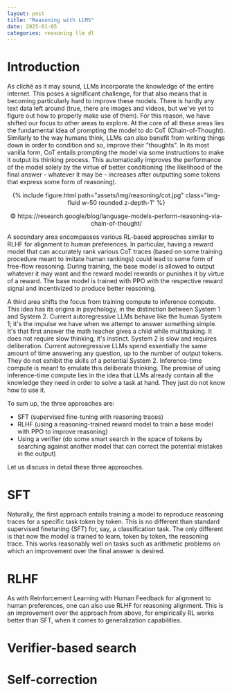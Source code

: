 ```yaml
---
layout: post
title: "Reasoning with LLMS"
date: 2025-01-05
categories: reasoning llm dl
---
```


# Introduction

As cliché as it may sound, LLMs incorporate the knowledge of the entire internet. This poses a significant challenge, for that also means that is becoming particularly hard to improve these models. There is hardly any text data left around (true, there are images and videos, but we've yet to figure out how to properly make use of them). For this reason, we have shifted our focus to other areas to explore. At the core of all these areas lies the fundamental idea of prompting the model to do CoT (Chain-of-Thought). Similarly to the way humans think, LLMs can also benefit from writing things down in order to condition and so, improve their "thoughts". In its most vanilla form, CoT entails prompting the model via some instructions to make it output its thinking process. This automatically improves the performance of the model solely by the virtue of better conditioning (the likelihood of the final answer - whatever it may be - increases after outputting some tokens that express some form of reasoning).

<div style="text-align: center;">
{% include figure.html path="assets/img/reasoning/cot.jpg" class="img-fluid w-50 rounded z-depth-1" %}
<p align = "center">
&copy; https://research.google/blog/language-models-perform-reasoning-via-chain-of-thought/
</p>
</div>

A secondary area encompasses various RL-based approaches similar to RLHF for alignment to human preferences. In particular, having a reward model that can accurately rank various CoT traces (based on some training procedure meant to imitate human rankings) could lead to some form of free-flow reasoning. During training, the base model is allowed to output whatever it may want and the reward model rewards or punishes it by virtue of a reward. The base model is trained with PPO with the respective reward signal and incentivized to produce better reasoning.

A third  area shifts the focus from training compute to inference compute. This idea has its origins in psychology, in the distinction between System 1 and System 2. Current autoregressive LLMs behave like the human System 1; it's the impulse we have when we attempt to answer something simple. It's that first answer the math teacher gives a child while multitasking. It does not require slow thinking, it's instinct. System 2 is slow and requires deliberation. Current autoregressive LLMs spend essentially the same amount of time answering any question, up to the number of output tokens. They do not exhibit the skills of a potential System 2. Inference-time compute is meant to emulate this deliberate thinking. The premise of using inference-time compute lies in the idea that LLMs already contain all the knowledge they need in order to solve a task at hand. They just do not know how to use it.

To sum up, the three approaches are:

- SFT (supervised fine-tuning with reasoning traces)
- RLHF (using a reasoning-trained reward model to train a base model with PPO to improve reasoning)
- Using a verifier (do some smart search in the space of tokens by searching against another model that can correct the potential mistakes in the output)

Let us discuss in detail these three approaches.

# SFT

Naturally, the first approach entails training a model to reproduce reasoning traces for a specific task token by token. This is no different than standard supervised finetuning (SFT) for, say, a classification task. The only different is that now the model is trained to learn, token by token, the reasoning trace.  This works reasonably well on tasks such as arithmetic problems on which an improvement over the final answer is desired.

# RLHF

As with Reinforcement Learning with Human Feedback for alignment to human preferences, one can also use RLHF for reasoning alignment. This is an improvement over the approach from above, for empirically RL works better than SFT, when it comes to generalization capabilities.

# Verifier-based search

# Self-correction
